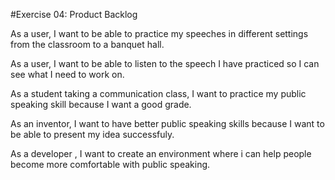 #Exercise 04: Product Backlog

As a user, I want to be able to practice my speeches in different settings from the classroom to a banquet hall.

As a user, I want to be able to listen to the speech I have practiced so I can see what I need to work on.

As a student taking a communication class, I want to practice my public speaking skill because I want a good grade.

As an inventor, I want to have better public speaking skills because I want to be able to present my idea successfuly. 

As a developer , I want to create an environment where i can help people become more comfortable with public speaking. 
